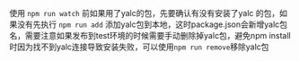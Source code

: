 使用 `npm run watch` 前如果用了yalc的包，先要确认有没有安装了yalc 的包，如果没有先执行
`npm run add` 添加yalc包到本地，这时package.json会新增yalc包名，需要注意如果发布到test环境的时候需要手动删除掉yalc包，避免npm install 时因为找不到yalc连接导致安装失败，可以使用`npm run remove`移除yalc包